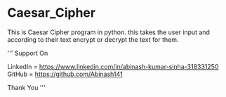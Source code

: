 # Caesar_Cipher
This is Caesar Cipher program in python. this takes the user input and according to their text encrypt or decrypt the text for them.

'''
Support On


LinkedIn = https://www.linkedin.com/in/abinash-kumar-sinha-318331250
GitHub = https://github.com/Abinash141


Thank You
'''
